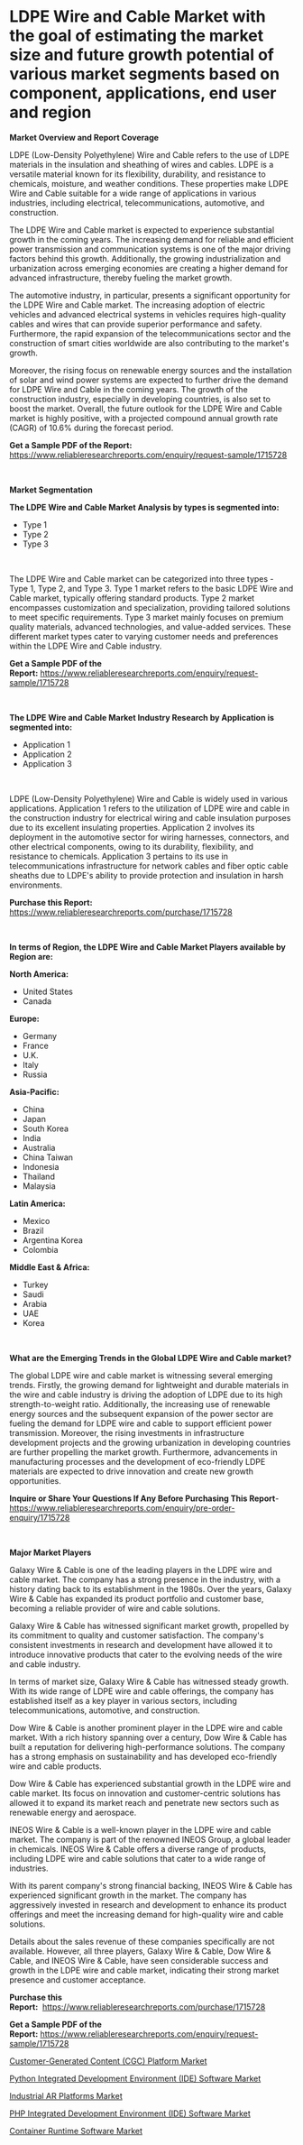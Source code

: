 <p><h1>LDPE Wire and Cable Market with the goal of estimating the market size and future growth potential of various market segments based on component, applications, end user and region</h1></p><p><strong>Market Overview and Report Coverage</strong></p>
<p><p>LDPE (Low-Density Polyethylene) Wire and Cable refers to the use of LDPE materials in the insulation and sheathing of wires and cables. LDPE is a versatile material known for its flexibility, durability, and resistance to chemicals, moisture, and weather conditions. These properties make LDPE Wire and Cable suitable for a wide range of applications in various industries, including electrical, telecommunications, automotive, and construction.</p><p>The LDPE Wire and Cable market is expected to experience substantial growth in the coming years. The increasing demand for reliable and efficient power transmission and communication systems is one of the major driving factors behind this growth. Additionally, the growing industrialization and urbanization across emerging economies are creating a higher demand for advanced infrastructure, thereby fueling the market growth.</p><p>The automotive industry, in particular, presents a significant opportunity for the LDPE Wire and Cable market. The increasing adoption of electric vehicles and advanced electrical systems in vehicles requires high-quality cables and wires that can provide superior performance and safety. Furthermore, the rapid expansion of the telecommunications sector and the construction of smart cities worldwide are also contributing to the market's growth.</p><p>Moreover, the rising focus on renewable energy sources and the installation of solar and wind power systems are expected to further drive the demand for LDPE Wire and Cable in the coming years. The growth of the construction industry, especially in developing countries, is also set to boost the market. Overall, the future outlook for the LDPE Wire and Cable market is highly positive, with a projected compound annual growth rate (CAGR) of 10.6% during the forecast period.</p></p>
<p><strong>Get a Sample PDF of the Report:</strong> <a href="https://www.reliableresearchreports.com/enquiry/request-sample/1715728">https://www.reliableresearchreports.com/enquiry/request-sample/1715728</a></p>
<p>&nbsp;</p>
<p><strong>Market Segmentation</strong></p>
<p><strong>The LDPE Wire and Cable Market Analysis by types is segmented into:</strong></p>
<p><ul><li>Type 1</li><li>Type 2</li><li>Type 3</li></ul></p>
<p>&nbsp;</p>
<p><p>The LDPE Wire and Cable market can be categorized into three types - Type 1, Type 2, and Type 3. Type 1 market refers to the basic LDPE Wire and Cable market, typically offering standard products. Type 2 market encompasses customization and specialization, providing tailored solutions to meet specific requirements. Type 3 market mainly focuses on premium quality materials, advanced technologies, and value-added services. These different market types cater to varying customer needs and preferences within the LDPE Wire and Cable industry.</p></p>
<p><strong>Get a Sample PDF of the Report:</strong>&nbsp;<a href="https://www.reliableresearchreports.com/enquiry/request-sample/1715728">https://www.reliableresearchreports.com/enquiry/request-sample/1715728</a></p>
<p>&nbsp;</p>
<p><strong>The LDPE Wire and Cable Market Industry Research by Application is segmented into:</strong></p>
<p><ul><li>Application 1</li><li>Application 2</li><li>Application 3</li></ul></p>
<p>&nbsp;</p>
<p><p>LDPE (Low-Density Polyethylene) Wire and Cable is widely used in various applications. Application 1 refers to the utilization of LDPE wire and cable in the construction industry for electrical wiring and cable insulation purposes due to its excellent insulating properties. Application 2 involves its deployment in the automotive sector for wiring harnesses, connectors, and other electrical components, owing to its durability, flexibility, and resistance to chemicals. Application 3 pertains to its use in telecommunications infrastructure for network cables and fiber optic cable sheaths due to LDPE's ability to provide protection and insulation in harsh environments.</p></p>
<p><strong>Purchase this Report:</strong>&nbsp; <a href="https://www.reliableresearchreports.com/purchase/1715728">https://www.reliableresearchreports.com/purchase/1715728</a></p>
<p>&nbsp;</p>
<p><strong>In terms of Region, the LDPE Wire and Cable Market Players available by Region are:</strong></p>
<p>
    <p> <strong> North America: </strong>
        <ul>
            <li>United States</li>
            <li>Canada</li>
        </ul>
        </p> 
    <p> <strong> Europe: </strong>
        <ul>
            <li>Germany</li>
            <li>France</li>
            <li>U.K.</li>
            <li>Italy</li>
            <li>Russia</li>
        </ul>
        </p> 
    <p> <strong> Asia-Pacific: </strong>
        <ul>
            <li>China</li>
            <li>Japan</li>
            <li>South Korea</li>
            <li>India</li>
            <li>Australia</li>
            <li>China Taiwan</li>
            <li>Indonesia</li>
            <li>Thailand</li>
            <li>Malaysia</li>
        </ul>
        </p> 
    <p> <strong> Latin America: </strong>
        <ul>
            <li>Mexico</li>
            <li>Brazil</li>
            <li>Argentina Korea</li>
            <li>Colombia</li>
        </ul>
        </p> 
    <p> <strong> Middle East & Africa: </strong>
        <ul>
            <li>Turkey</li>
            <li>Saudi</li>
            <li>Arabia</li>
            <li>UAE</li>
            <li>Korea</li>
        </ul>
    </p>
    </p>
<p>&nbsp;</p>
<p><strong>What are the Emerging Trends in the Global LDPE Wire and Cable market?</strong></p>
<p><p>The global LDPE wire and cable market is witnessing several emerging trends. Firstly, the growing demand for lightweight and durable materials in the wire and cable industry is driving the adoption of LDPE due to its high strength-to-weight ratio. Additionally, the increasing use of renewable energy sources and the subsequent expansion of the power sector are fueling the demand for LDPE wire and cable to support efficient power transmission. Moreover, the rising investments in infrastructure development projects and the growing urbanization in developing countries are further propelling the market growth. Furthermore, advancements in manufacturing processes and the development of eco-friendly LDPE materials are expected to drive innovation and create new growth opportunities.</p></p>
<p><strong>Inquire or Share Your Questions If Any Before Purchasing This Report</strong>- <a href="https://www.reliableresearchreports.com/enquiry/pre-order-enquiry/1715728">https://www.reliableresearchreports.com/enquiry/pre-order-enquiry/1715728</a></p>
<p>&nbsp;</p>
<p><strong>Major Market Players</strong></p>
<p><p>Galaxy Wire & Cable is one of the leading players in the LDPE wire and cable market. The company has a strong presence in the industry, with a history dating back to its establishment in the 1980s. Over the years, Galaxy Wire & Cable has expanded its product portfolio and customer base, becoming a reliable provider of wire and cable solutions.</p><p>Galaxy Wire & Cable has witnessed significant market growth, propelled by its commitment to quality and customer satisfaction. The company's consistent investments in research and development have allowed it to introduce innovative products that cater to the evolving needs of the wire and cable industry.</p><p>In terms of market size, Galaxy Wire & Cable has witnessed steady growth. With its wide range of LDPE wire and cable offerings, the company has established itself as a key player in various sectors, including telecommunications, automotive, and construction.</p><p>Dow Wire & Cable is another prominent player in the LDPE wire and cable market. With a rich history spanning over a century, Dow Wire & Cable has built a reputation for delivering high-performance solutions. The company has a strong emphasis on sustainability and has developed eco-friendly wire and cable products.</p><p>Dow Wire & Cable has experienced substantial growth in the LDPE wire and cable market. Its focus on innovation and customer-centric solutions has allowed it to expand its market reach and penetrate new sectors such as renewable energy and aerospace.</p><p>INEOS Wire & Cable is a well-known player in the LDPE wire and cable market. The company is part of the renowned INEOS Group, a global leader in chemicals. INEOS Wire & Cable offers a diverse range of products, including LDPE wire and cable solutions that cater to a wide range of industries.</p><p>With its parent company's strong financial backing, INEOS Wire & Cable has experienced significant growth in the market. The company has aggressively invested in research and development to enhance its product offerings and meet the increasing demand for high-quality wire and cable solutions.</p><p>Details about the sales revenue of these companies specifically are not available. However, all three players, Galaxy Wire & Cable, Dow Wire & Cable, and INEOS Wire & Cable, have seen considerable success and growth in the LDPE wire and cable market, indicating their strong market presence and customer acceptance.</p></p>
<p><strong>Purchase this Report:</strong>&nbsp;&nbsp;<a href="https://www.reliableresearchreports.com/purchase/1715728">https://www.reliableresearchreports.com/purchase/1715728</a></p>
<p></p>
<p><strong>Get a Sample PDF of the Report:</strong>&nbsp;<a href="https://www.reliableresearchreports.com/enquiry/request-sample/1715728">https://www.reliableresearchreports.com/enquiry/request-sample/1715728</a></p>
<p><p><a href="https://medium.com/@kabirkhanrp23/customer-generated-content-cgc-platform-market-size-cagr-trends-2024-2030-e15aed037663">Customer-Generated Content (CGC) Platform Market</a></p><p><a href="https://medium.com/@sanjubabarp23/python-integrated-development-environment-ide-software-market-the-key-to-successful-business-40c494a798d0">Python Integrated Development Environment (IDE) Software Market</a></p><p><a href="https://medium.com/@aniket.reportprime23/industrial-ar-platforms-market-trends-forecast-and-competitive-analysis-to-2030-fba3e51b12a9">Industrial AR Platforms Market</a></p><p><a href="https://medium.com/@amrutreliable23/php-integrated-development-environment-ide-software-market-size-reveals-the-best-marketing-b59e1e51d110">PHP Integrated Development Environment (IDE) Software Market</a></p><p><a href="https://medium.com/@abhishekreliable23/container-runtime-software-market-research-report-its-history-and-forecast-2023-to-2030-016907df416c">Container Runtime Software Market</a></p></p>